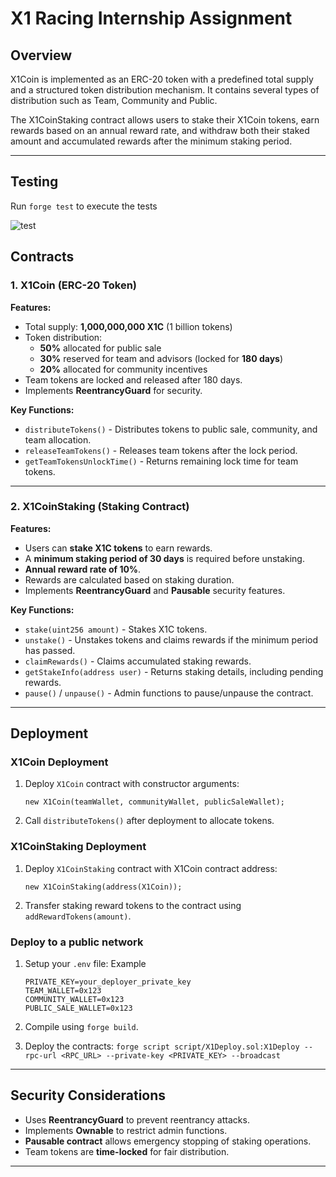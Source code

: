 # X1 Racing Internship Assignment

## Overview
X1Coin is implemented as an ERC-20 token with a predefined total supply and a structured token distribution mechanism. It contains several types of distribution such as Team, Community and Public.

The X1CoinStaking contract allows users to stake their X1Coin tokens, earn rewards based on an annual reward rate, and withdraw both their staked amount and accumulated rewards after the minimum staking period.

---

## Testing
Run `forge test` to execute the tests

![test](https://i.ibb.co/mCpX3cjG/Screenshot-from-2025-01-29-14-34-50.png)

## Contracts
### 1. **X1Coin (ERC-20 Token)**

**Features:**
- Total supply: **1,000,000,000 X1C** (1 billion tokens)
- Token distribution:
  - **50%** allocated for public sale
  - **30%** reserved for team and advisors (locked for **180 days**)
  - **20%** allocated for community incentives
- Team tokens are locked and released after 180 days.
- Implements **ReentrancyGuard** for security.

**Key Functions:**
- `distributeTokens()` - Distributes tokens to public sale, community, and team allocation.
- `releaseTeamTokens()` - Releases team tokens after the lock period.
- `getTeamTokensUnlockTime()` - Returns remaining lock time for team tokens.

---

### 2. **X1CoinStaking (Staking Contract)**

**Features:**
- Users can **stake X1C tokens** to earn rewards.
- A **minimum staking period of 30 days** is required before unstaking.
- **Annual reward rate of 10%**.
- Rewards are calculated based on staking duration.
- Implements **ReentrancyGuard** and **Pausable** security features.

**Key Functions:**
- `stake(uint256 amount)` - Stakes X1C tokens.
- `unstake()` - Unstakes tokens and claims rewards if the minimum period has passed.
- `claimRewards()` - Claims accumulated staking rewards.
- `getStakeInfo(address user)` - Returns staking details, including pending rewards.
- `pause()` / `unpause()` - Admin functions to pause/unpause the contract.

---

## Deployment

### **X1Coin Deployment**
1. Deploy `X1Coin` contract with constructor arguments:
   ```solidity
   new X1Coin(teamWallet, communityWallet, publicSaleWallet);
   ```
2. Call `distributeTokens()` after deployment to allocate tokens.

### **X1CoinStaking Deployment**
1. Deploy `X1CoinStaking` contract with X1Coin contract address:
   ```solidity
   new X1CoinStaking(address(X1Coin));
   ```
2. Transfer staking reward tokens to the contract using `addRewardTokens(amount)`.

### Deploy to a public network
1. Setup your `.env` file:
    Example
    ```
    PRIVATE_KEY=your_deployer_private_key
    TEAM_WALLET=0x123
    COMMUNITY_WALLET=0x123
    PUBLIC_SALE_WALLET=0x123
    ```
2. Compile using `forge build`.

3. Deploy the contracts:
    `forge script script/X1Deploy.sol:X1Deploy --rpc-url <RPC_URL> --private-key <PRIVATE_KEY> --broadcast`


---

## Security Considerations
- Uses **ReentrancyGuard** to prevent reentrancy attacks.
- Implements **Ownable** to restrict admin functions.
- **Pausable contract** allows emergency stopping of staking operations.
- Team tokens are **time-locked** for fair distribution.

---
